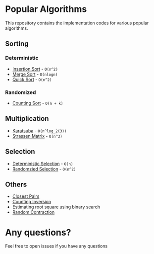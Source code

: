 # Popular Algorithms

This repository contains the implementation codes for various popular algorithms.

## Sorting

### Deterministic

* [Insertion Sort](https://github.com/hardianlawi/algorithm-implementation/blob/master/scripts/sorting/insertionSort.py) - `O(n^2)`
* [Merge Sort](https://github.com/hardianlawi/algorithm-implementation/blob/master/scripts/sorting/mergeSort.py) - `O(nlogn)`
* [Quick Sort](https://github.com/hardianlawi/algorithm-implementation/blob/master/scripts/sorting/quickSort.py) - `O(n^2)`

### Randomized

* [Counting Sort](https://github.com/hardianlawi/algorithm-implementation/blob/master/scripts/sorting/countingSort.py) - `O(n + k)`

## Multiplication

* [Karatsuba](https://github.com/hardianlawi/algorithm-implementation/blob/master/scripts/multiplication/karatsubaMultiplication.py) - `O(n^log_2(3))`
* [Strassen Matrix](https://github.com/hardianlawi/algorithm-implementation/blob/master/scripts/multiplication/strassenAlgorithm.py) - `O(n^3)`

## Selection

* [Deterministic Selection](https://github.com/hardianlawi/algorithm-implementation/blob/master/scripts/selection/dSelect.py) - `O(n)`
* [Randomzied Selection](https://github.com/hardianlawi/algorithm-implementation/blob/master/scripts/selection/rSelect.py) - `O(n^2)`

## Others

* [Closest Pairs](https://github.com/hardianlawi/algorithm-implementation/blob/master/scripts/others/closestPairs.py)
* [Counting Inversion](https://github.com/hardianlawi/algorithm-implementation/blob/master/scripts/others/countInversion.py)
* [Estimating root square using binary search](https://github.com/hardianlawi/algorithm-implementation/blob/master/scripts/others/squareRoot_BS.py)
* [Random Contraction](https://github.com/hardianlawi/algorithm-implementation/blob/master/scripts/others/randomContraction.py)

# Any questions?
Feel free to open issues if you have any questions
